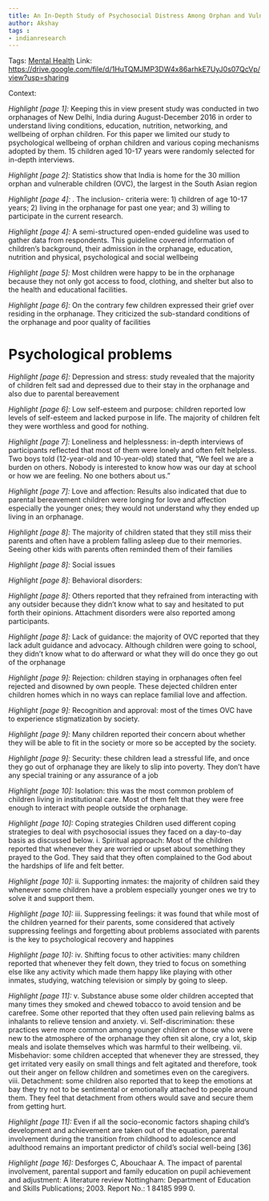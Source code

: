 ```yaml
---
title: An In-Depth Study of Psychosocial Distress Among Orphan and Vulnerable Children Living in Institutional Care in New Delhi, India and Their Coping Mechanisms
author: Akshay
tags :
- indianresearch
---
```

Tags: [Mental Health](Roll%20Ups/Mental%20Health/Mental%20Health.md)
Link: https://drive.google.com/file/d/1HuTQMJMP3DW4x86arhkE7UyJ0s07QcVp/view?usp=sharing

Context: 
 
 *Highlight [page 1]:* Keeping this in view present study was conducted in two orphanages of New Delhi, India during August-December 2016 in order to understand living conditions, education, nutrition, networking, and wellbeing of orphan children. For this paper we limited our study to psychological wellbeing of orphan children and various coping mechanisms adopted by them. 15 children aged 10-17 years were randomly selected for in-depth interviews.

 *Highlight [page 2]:* Statistics show that India is home for the 30 million orphan and vulnerable children (OVC), the largest in the South Asian region

 *Highlight [page 4]:* . The inclusion- criteria were: 1) children of age 10-17 years; 2) living in the orphanage for past one year; and 3) willing to participate in the current research.

 *Highlight [page 4]:* A semi-structured open-ended guideline was used to gather data from respondents. This guideline covered information of children’s background, their admission in the orphanage, education, nutrition and physical, psychological and social wellbeing

 *Highlight [page 5]:* Most children were happy to be in the orphanage because they not only got access to food, clothing, and shelter but also to the health and educational facilities. 

 *Highlight [page 6]:* On the contrary few children expressed their grief over residing in the orphanage. They criticized the sub-standard conditions of the orphanage and poor quality of facilities

# Psychological problems

 *Highlight [page 6]:* Depression and stress: study revealed that the majority of children felt sad and depressed due to their stay in the orphanage and also due to parental bereavement

 *Highlight [page 6]:* Low self-esteem and purpose: children reported low levels of self-esteem and lacked purpose in life. The majority of children felt they were worthless and good for nothing.

 *Highlight [page 7]:* Loneliness and helplessness: in-depth interviews of participants reflected that most of them were lonely and often felt helpless. Two boys told (12-year-old and 10-year-old) stated that, “We feel we are a burden on others. Nobody is interested to know how was our day at school or how we are feeling. No one bothers about us.”

 *Highlight [page 7]:* Love and affection: Results also indicated that due to parental bereavement children were longing for love and affection especially the younger ones; they would not understand why they ended up living in an orphanage.

 *Highlight [page 8]:* The majority of children stated that they still miss their parents and often have a problem falling asleep due to their memories. Seeing other kids with parents often reminded them of their families

 *Highlight [page 8]:* Social issues

 *Highlight [page 8]:* Behavioral disorders:

 *Highlight [page 8]:* Others reported that they refrained from interacting with any outsider because they didn’t know what to say and hesitated to put forth their opinions. Attachment disorders were also reported among participants.

 *Highlight [page 8]:* Lack of guidance: the majority of OVC reported that they lack adult guidance and advocacy. Although children were going to school, they didn’t know what to do afterward or what they will do once they go out of the orphanage

 *Highlight [page 9]:* Rejection: children staying in orphanages often feel rejected and disowned by own people. These dejected children enter children homes which in no ways can replace familial love and affection.

 *Highlight [page 9]:* Recognition and approval: most of the times OVC have to experience stigmatization by society.

 *Highlight [page 9]:* Many children reported their concern about whether they will be able to fit in the society or more so be accepted by the society.

 *Highlight [page 9]:* Security: these children lead a stressful life, and once they go out of orphanage they are likely to slip into poverty. They don’t have any special training or any assurance of a job

 *Highlight [page 10]:* Isolation: this was the most common problem of children living in institutional care. Most of them felt that they were free enough to interact with people outside the orphanage.

 *Highlight [page 10]:* Coping strategies Children used different coping strategies to deal with psychosocial issues they faced on a day-to-day basis as discussed below. i. Spiritual approach: Most of the children reported that whenever they are worried or upset about something they prayed to the God. They said that they often complained to the God about the hardships of life and felt better.

 *Highlight [page 10]:* ii. Supporting inmates: the majority of children said they whenever some children have a problem especially younger ones we try to solve it and support them.

 *Highlight [page 10]:* iii. Suppressing feelings: it was found that while most of the children yearned for their parents, some considered that actively suppressing feelings and forgetting about problems associated with parents is the key to psychological recovery and happines

 *Highlight [page 10]:* iv. Shifting focus to other activities: many children reported that whenever they felt down, they tried to focus on something else like any activity which made them happy like playing with other inmates, studying, watching television or simply by going to sleep.

 *Highlight [page 11]:* v. Substance abuse some older children accepted that many times they smoked and chewed tobacco to avoid tension and be carefree. Some other reported that they often used pain relieving balms as inhalants to relieve tension and anxiety. vi. Self-discrimination: these practices were more common among younger children or those who were new to the atmosphere of the orphanage they often sit alone, cry a lot, skip meals and isolate themselves which was harmful to their wellbeing. vii. Misbehavior: some children accepted that whenever they are stressed, they get irritated very easily on small things and felt agitated and therefore, took out their anger on fellow children and sometimes even on the caregivers. viii. Detachment: some children also reported that to keep the emotions at bay they try not to be sentimental or emotionally attached to people around them. They feel that detachment from others would save and secure them from getting hurt.

 *Highlight [page 11]:* Even if all the socio-economic factors shaping child’s development and achievement are taken out of the equation, parental involvement during the transition from childhood to adolescence and adulthood remains an important predictor of child’s social well-being [36]

 *Highlight [page 16]:* Desforges C, Abouchaar A. The impact of parental involvement, parental support and family education on pupil achievement and adjustment: A literature review Nottingham: Department of Education and Skills Publications; 2003. Report No.: 1 84185 999 0.

